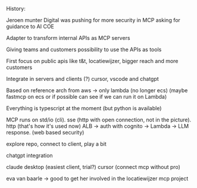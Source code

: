 History:

Jeroen munter Digital was pushing for more security in MCP asking for guidance to AI COE

Adapter to transform internal APIs as MCP servers

Giving teams and customers possibility to use the APIs as tools 

First focus on public apis like t&t, locatiewijzer, bigger reach and more customers

Integrate in servers and clients (?) cursor, vscode and chatgpt

Based on reference arch from aws -> only lambda (no longer ecs) (maybe fastmcp on ecs or if possible can see if we can run it on Lambda)

Everything is typescript at the moment (but python is available)

MCP runs on std/io (cli). sse (http with open connection, not in the picture). http (that's how it's used now) ALB -> auth with cognito -> Lambda -> LLM response. (web based security)

explore repo, connect to client, play a bit

chatgpt integration

claude desktop (easiest client, trial?)
cursor (connect mcp without pro)


eva van baarle -> good to get her involved in the locatiewijzer mcp project

